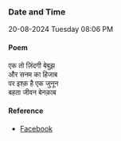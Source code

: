### Date and Time

20-08-2024 Tuesday 08:06 PM

#### Poem

एक तो ज़िंदगी बेबुझ <br />
और सनम का हिजाब <br />
पर इश्क़ है एक जुनून <br />
बहता जीवन बेनक़ाब

#### Reference

* [Facebook](https://www.facebook.com/share/v/GwZ3kERpF2F3TZRw/?mibextid=xfxF2i)
